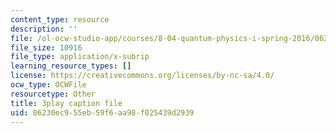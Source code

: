 ```yaml
---
content_type: resource
description: ''
file: /ol-ocw-studio-app/courses/8-04-quantum-physics-i-spring-2016/06230ec955eb59f6aa98f025439d2939_37-GdFJGSXs.vtt
file_size: 10916
file_type: application/x-subrip
learning_resource_types: []
license: https://creativecommons.org/licenses/by-nc-sa/4.0/
ocw_type: OCWFile
resourcetype: Other
title: 3play caption file
uid: 06230ec9-55eb-59f6-aa98-f025439d2939
---
```

